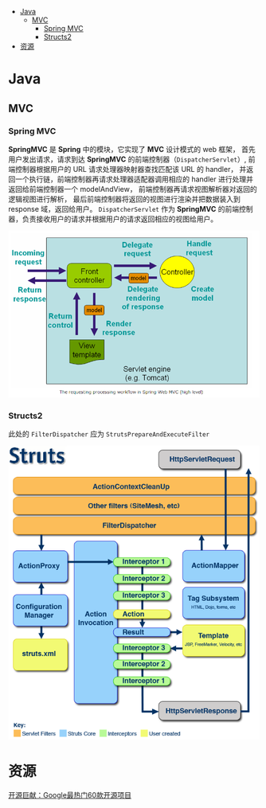 <!-- TOC -->

- [Java](#java)
    - [MVC](#mvc)
        - [Spring MVC](#spring-mvc)
        - [Structs2](#structs2)
- [资源](#资源)

<!-- /TOC -->
# Java

## MVC

### Spring MVC

**SpringMVC** 是 **Spring** 中的模块，它实现了 **MVC** 设计模式的 web 框架， 首先用户发出请求，请求到达 **SpringMVC** 的前端控制器（`DispatcherServlet`）, 前端控制器根据用户的 URL 请求处理器映射器查找匹配该 URL 的 handler， 并返回一个执行链，前端控制器再请求处理器适配器调用相应的 handler 进行处理并返回给前端控制器一个 modelAndView， 前端控制器再请求视图解析器对返回的逻辑视图进行解析， 最后前端控制器将返回的视图进行渲染并把数据装入到 response 域，返回给用户。 `DispatcherServlet` 作为 **SpringMVC** 的前端控制器，负责接收用户的请求并根据用户的请求返回相应的视图给用户。

![SpringMVC flow](../.resource/Frame/readme/SpringMVC_flow.png)

### Structs2

此处的 `FilterDispatcher` 应为 `StrutsPrepareAndExecuteFilter`

![Structs2 flow](../.resource/Frame/readme/Structs2_flow.png)

# 资源

[开源巨献：Google最热门60款开源项目](https://mp.weixin.qq.com/s/qo-Rot26y92J5whLnvlMaw)<br>

